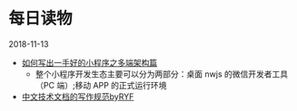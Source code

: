 # 每日读物

2018-11-13

- [如何写出一手好的小程序之多端架构篇][1]
  - 整个小程序开发生态主要可以分为两部分：桌面 nwjs 的微信开发者工具（PC 端）;移动 APP 的正式运行环境
- [中文技术文档的写作规范byRYF][2]

[1]: https://mp.weixin.qq.com/s/K5HT_Balcsq7B0IT5jtDBw
[2]:https://github.com/ruanyf/document-style-guide
